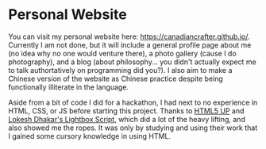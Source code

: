 # Personal Website
You can visit my personal website here: https://canadiancrafter.github.io/. Currently I am not done, but it will include a general profile page about me (no idea why no one would venture there), a photo gallery (cause I do photography), and a blog (about philosophy... you didn't actually expect me to talk authortatively on programming did you?). I also aim to make a Chinese version of the website as Chinese practice despite being functionally illiterate in the language.

Aside from a bit of code I did for a hackathon, I had next to no experience in HTML, CSS, or JS before starting this project. Thanks to [HTML5 UP](http://html5up.net) and [Lokesh Dhakar's Lightbox Script](https://lokeshdhakar.com/projects/lightbox2/), which did a lot of the heavy lifting, and also showed me the ropes. It was only by studying and using their work that I gained some cursory knowledge in using HTML.
